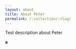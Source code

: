 ```yaml
---
layout: about
title: About Peter
permalink: /:collection/:slug/
---
```


Test description about Peter

**a**
